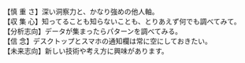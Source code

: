 【慎 重 さ】深い洞察力と、かなり強めの他人軸。  
【収 集 心】知ってることも知らないことも、とりあえず何でも調べてみて。  
【分析志向】データが集まったらパターンを調べてみる。  
【信    念】デスクトップとスマホの通知欄は常に空にしておきたい。  
【未来志向】新しい技術や考え方に興味があります。  

<!--
**gene-ix/gene-ix** is a ✨ _special_ ✨ repository because its `README.md` (this file) appears on your GitHub profile.

Here are some ideas to get you started:

- 🔭 I’m currently working on ...
- 🌱 I’m currently learning ...
- 👯 I’m looking to collaborate on ...
- 🤔 I’m looking for help with ...
- 💬 Ask me about ...
- 📫 How to reach me: ...
- 😄 Pronouns: ...
- ⚡ Fun fact: ...
-->
